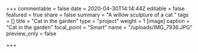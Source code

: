 +++
commentable = false
date = 2020-04-30T14:14:44Z
editable = false
featured = true
share = false
summary = "A willow sculpture of a cat "
tags = []
title = "Cat in the garden"
type = "project"
weight = 1
[image]
caption = "Cat in the garden"
focal_point = "Smart"
name = "/uploads/IMG_7936.JPG"
preview_only = false

+++
